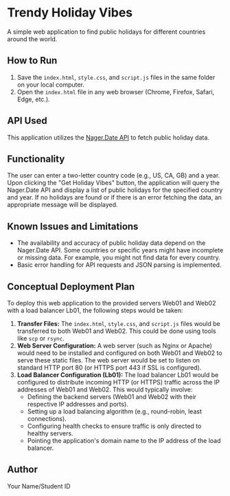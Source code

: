 # Trendy Holiday Vibes

A simple web application to find public holidays for different countries around the world.

## How to Run

1.  Save the `index.html`, `style.css`, and `script.js` files in the same folder on your local computer.
2.  Open the `index.html` file in any web browser (Chrome, Firefox, Safari, Edge, etc.).

## API Used

This application utilizes the [Nager.Date API](https://date.nager.at/api/v3/PublicHolidays/{year}/{countryCode}) to fetch public holiday data.

## Functionality

The user can enter a two-letter country code (e.g., US, CA, GB) and a year. Upon clicking the "Get Holiday Vibes" button, the application will query the Nager.Date API and display a list of public holidays for the specified country and year. If no holidays are found or if there is an error fetching the data, an appropriate message will be displayed.

## Known Issues and Limitations

* The availability and accuracy of public holiday data depend on the Nager.Date API. Some countries or specific years might have incomplete or missing data. For example, you might not find data for every country.
* Basic error handling for API requests and JSON parsing is implemented.

## Conceptual Deployment Plan

To deploy this web application to the provided servers Web01 and Web02 with a load balancer Lb01, the following steps would be taken:

1.  **Transfer Files:** The `index.html`, `style.css`, and `script.js` files would be transferred to both Web01 and Web02. This could be done using tools like `scp` or `rsync`.
2.  **Web Server Configuration:** A web server (such as Nginx or Apache) would need to be installed and configured on both Web01 and Web02 to serve these static files. The web server would be set to listen on standard HTTP port 80 (or HTTPS port 443 if SSL is configured).
3.  **Load Balancer Configuration (Lb01):** The load balancer Lb01 would be configured to distribute incoming HTTP (or HTTPS) traffic across the IP addresses of Web01 and Web02. This would typically involve:
    * Defining the backend servers (Web01 and Web02 with their respective IP addresses and ports).
    * Setting up a load balancing algorithm (e.g., round-robin, least connections).
    * Configuring health checks to ensure traffic is only directed to healthy servers.
    * Pointing the application's domain name to the IP address of the load balancer.

## Author

Your Name/Student ID